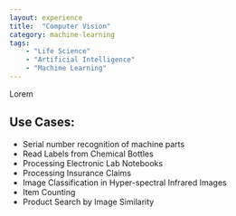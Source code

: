 ```yaml
---
layout: experience
title:  "Computer Vision"
category: machine-learning
tags:
    - "Life Science"
    - "Artificial Intelligence"
    - "Machine Learning"
---
```

Lorem
<!--more-->



## Use Cases:
- Serial number recognition of machine parts
- Read Labels from Chemical Bottles
- Processing Electronic Lab Notebooks
- Processing Insurance Claims
- Image Classification in Hyper-spectral Infrared Images
- Item Counting
- Product Search by Image Similarity

